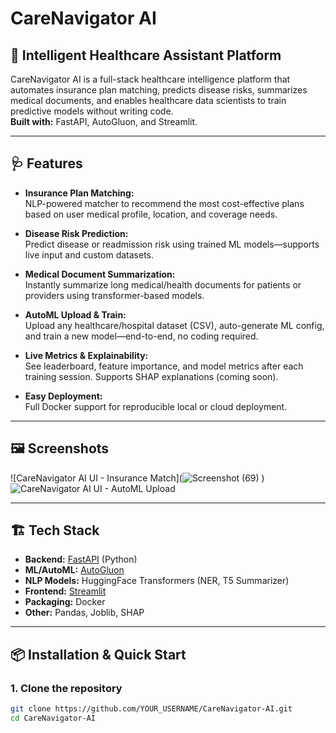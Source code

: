 # CareNavigator AI

## 🚀 Intelligent Healthcare Assistant Platform

CareNavigator AI is a full-stack healthcare intelligence platform that automates insurance plan matching, predicts disease risks, summarizes medical documents, and enables healthcare data scientists to train predictive models without writing code.  
**Built with:** FastAPI, AutoGluon, and Streamlit.

---

## 🩺 Features

- **Insurance Plan Matching:**  
  NLP-powered matcher to recommend the most cost-effective plans based on user medical profile, location, and coverage needs.

- **Disease Risk Prediction:**  
  Predict disease or readmission risk using trained ML models—supports live input and custom datasets.

- **Medical Document Summarization:**  
  Instantly summarize long medical/health documents for patients or providers using transformer-based models.

- **AutoML Upload & Train:**  
  Upload any healthcare/hospital dataset (CSV), auto-generate ML config, and train a new model—end-to-end, no coding required.

- **Live Metrics & Explainability:**  
  See leaderboard, feature importance, and model metrics after each training session. Supports SHAP explanations (coming soon).

- **Easy Deployment:**  
  Full Docker support for reproducible local or cloud deployment.

---

## 🖼️ Screenshots

<!-- Replace these with your actual screenshots if available -->
![CareNavigator AI UI - Insurance Match](![Screenshot (69)](https://github.com/user-attachments/assets/560887da-7560-42c5-852f-a27eef38270f)
)
![CareNavigator AI UI - AutoML Upload](![Predictor](https://github.com/user-attachments/assets/f7f40bdc-24c2-4b74-9de8-40a90279b32f)
)

---

## 🏗️ Tech Stack

- **Backend:** [FastAPI](https://fastapi.tiangolo.com/) (Python)
- **ML/AutoML:** [AutoGluon](https://auto.gluon.ai/)
- **NLP Models:** HuggingFace Transformers (NER, T5 Summarizer)
- **Frontend:** [Streamlit](https://streamlit.io/)
- **Packaging:** Docker
- **Other:** Pandas, Joblib, SHAP

---

## 📦 Installation & Quick Start

### 1. **Clone the repository**
```bash
git clone https://github.com/YOUR_USERNAME/CareNavigator-AI.git
cd CareNavigator-AI

